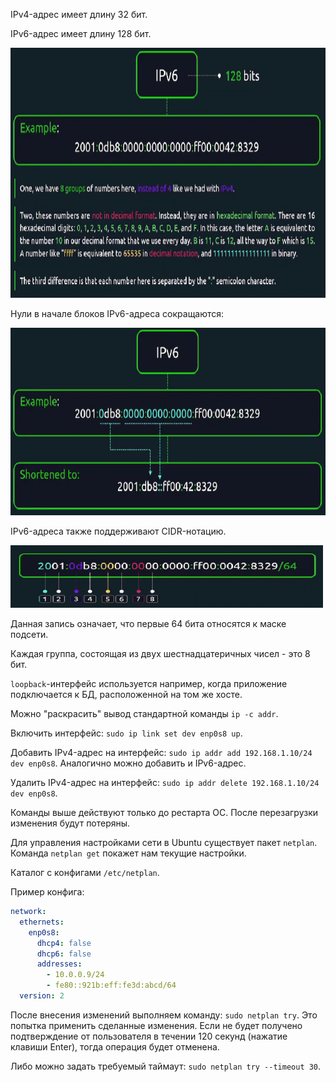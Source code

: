 IPv4-адрес имеет длину 32 бит.

IPv6-адрес имеет длину 128 бит.

<img src="image.png" width="800" height="400"><br>

Нули в начале блоков IPv6-адреса сокращаются:

<img src="image-1.png" width="600" height="300"><br>

IPv6-адреса также поддерживают CIDR-нотацию.

<img src="image-2.png" width="500" height="100"><br>

Данная запись означает, что первые 64 бита относятся к маске подсети.

Каждая группа, состоящая из двух шестнадцатеричных чисел - это 8 бит.

`loopback`-интерфейс используется например, когда приложение подключается к БД, расположенной на том же хосте.

Можно "раскрасить" вывод стандартной команды `ip -c addr`.

Включить интерфейс: `sudo ip link set dev enp0s8 up`.

Добавить IPv4-адрес на интерфейс: `sudo ip addr add 192.168.1.10/24 dev enp0s8`. Аналогично можно добавить и IPv6-адрес.

Удалить IPv4-адрес на интерфейс: `sudo ip addr delete 192.168.1.10/24 dev enp0s8`.

Команды выше действуют только до рестарта ОС. После перезагрузки изменения будут потеряны.

Для управления настройками сети в Ubuntu существует пакет `netplan`. Команда `netplan get` покажет нам текущие настройки.

Каталог с конфигами `/etc/netplan`.

Пример конфига:

```yaml
network:
  ethernets:
    enp0s8:
      dhcp4: false
      dhcp6: false
      addresses:
        - 10.0.0.9/24
        - fe80::921b:eff:fe3d:abcd/64
  version: 2
```

После внесения изменений выполняем команду: `sudo netplan try`. Это попытка применить сделанные изменения. Если не будет получено подтверждение от пользователя в течении 120 секунд (нажатие клавиши Enter), тогда операция будет отменена.

Либо можно задать требуемый таймаут: `sudo netplan try --timeout 30`.